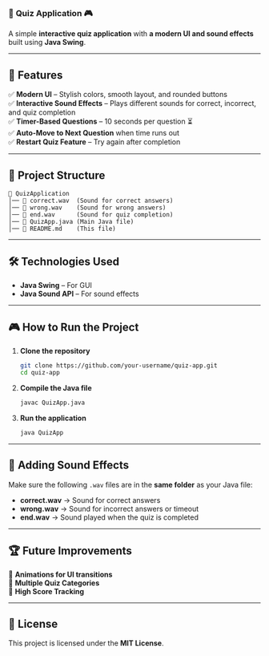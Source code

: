 ### 📌 **Quiz Application** 🎮  
A simple **interactive quiz application** with **a modern UI and sound effects** built using **Java Swing**.  

---

## 🚀 **Features**  
✅ **Modern UI** – Stylish colors, smooth layout, and rounded buttons  
✅ **Interactive Sound Effects** – Plays different sounds for correct, incorrect, and quiz completion  
✅ **Timer-Based Questions** – 10 seconds per question ⏳  
✅ **Auto-Move to Next Question** when time runs out  
✅ **Restart Quiz Feature** – Try again after completion  

---

## 📂 **Project Structure**  
```
📁 QuizApplication
│── 🎵 correct.wav  (Sound for correct answers)
│── 🎵 wrong.wav    (Sound for wrong answers)
│── 🎵 end.wav      (Sound for quiz completion)
│── 📜 QuizApp.java (Main Java file)
│── 📄 README.md    (This file)
```

---

## 🛠 **Technologies Used**  
- **Java Swing** – For GUI  
- **Java Sound API** – For sound effects  

---

## 🎮 **How to Run the Project**  
1. **Clone the repository**  
   ```sh
   git clone https://github.com/your-username/quiz-app.git
   cd quiz-app
   ```
2. **Compile the Java file**  
   ```sh
   javac QuizApp.java
   ```
3. **Run the application**  
   ```sh
   java QuizApp
   ```

---

## 🎵 **Adding Sound Effects**  
Make sure the following `.wav` files are in the **same folder** as your Java file:  
- **correct.wav** → Sound for correct answers  
- **wrong.wav** → Sound for incorrect answers or timeout  
- **end.wav** → Sound played when the quiz is completed  

---

## 🏆 **Future Improvements**  
🔹 **Animations for UI transitions**  
🔹 **Multiple Quiz Categories**  
🔹 **High Score Tracking**  

---

## 📝 **License**  
This project is licensed under the **MIT License**.  
